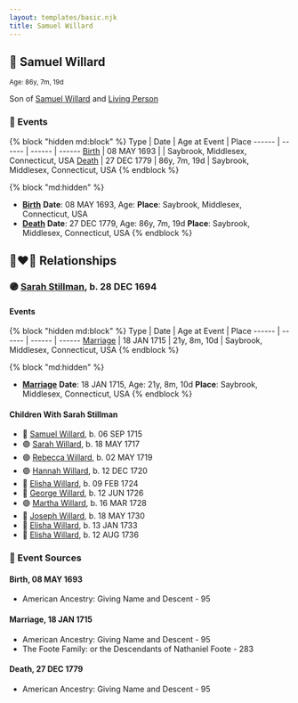```yaml
---
layout: templates/basic.njk
title: Samuel Willard
---
```

## 🔵 Samuel Willard
<small>Age: 86y, 7m, 19d</small>

Son of [Samuel Willard](/people/5/55389376) and [Living Person](/people/9/93595493)

### 📆 Events

{% block "hidden md:block" %}
Type | Date | Age at Event | Place
------ | ------ | ------ | ------
[Birth](#event-event-2) | 08 MAY 1693 |  | Saybrook, Middlesex, Connecticut, USA
[Death](#event-event-3) | 27 DEC 1779 | 86y, 7m, 19d | Saybrook, Middlesex, Connecticut, USA
{% endblock %}

{% block "md:hidden" %}
- **[Birth](#event-event-2)**
**Date**: 08 MAY 1693, Age:
**Place**: Saybrook, Middlesex, Connecticut, USA
- **[Death](#event-event-3)**
**Date**: 27 DEC 1779, Age: 86y, 7m, 19d
**Place**: Saybrook, Middlesex, Connecticut, USA
{% endblock %}

## 👩‍❤️‍👨 Relationships

### 🟣 [Sarah Stillman](/people/9/9722974), b. 28 DEC 1694

#### Events

{% block "hidden md:block" %}
Type | Date | Age at Event | Place
------ | ------ | ------ | ------
[Marriage](#event-family-0-event-0) | 18 JAN 1715 | 21y, 8m, 10d | Saybrook, Middlesex, Connecticut, USA
{% endblock %}

{% block "md:hidden" %}
- **[Marriage](#event-family-0-event-0)**
**Date**: 18 JAN 1715, Age: 21y, 8m, 10d
**Place**: Saybrook, Middlesex, Connecticut, USA
{% endblock %}

#### Children With Sarah Stillman
* 🔵 [Samuel Willard](/people/9/94843380), b. 06 SEP 1715
* 🟣 [Sarah Willard](/people/2/24374592), b. 18 MAY 1717
* 🟣 [Rebecca Willard](/people/6/62544636), b. 02 MAY 1719
* 🟣 [Hannah Willard](/people/7/75872420), b. 12 DEC 1720
* 🔵 [Elisha Willard](/people/6/625742), b. 09 FEB 1724
* 🔵 [George Willard](/people/3/31530910), b. 12 JUN 1726
* 🟣 [Martha Willard](/people/9/9026760), b. 16 MAR 1728
* 🔵 [Joseph Willard](/people/7/72246450), b. 18 MAY 1730
* 🔵 [Elisha Willard](/people/7/77525708), b. 13 JAN 1733
* 🔵 [Elisha Willard](/people/9/98758913), b. 12 AUG 1736
### 📰 Event Sources

#### <a id="event-event-2"></a> Birth, 08 MAY 1693
* American Ancestry: Giving Name and Descent  - 95

#### <a id="event-family-0-event-0"></a> Marriage, 18 JAN 1715
* American Ancestry: Giving Name and Descent  - 95
* The Foote Family: or the Descendants of Nathaniel Foote  - 283
#### <a id="event-event-3"></a> Death, 27 DEC 1779
* American Ancestry: Giving Name and Descent  - 95
